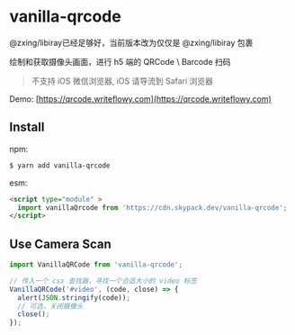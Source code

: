 # vanilla-qrcode

@zxing/libiray已经足够好，当前版本改为仅仅是 @zxing/libiray 包裹

绘制和获取摄像头画面，进行 h5 端的 QRCode \ Barcode 扫码

> 不支持 iOS 微信浏览器, iOS 请导流到 Safari 浏览器

Demo: [https://qrcode.writeflowy.com](https://qrcode.writeflowy.com)

## Install

npm:

```sh
$ yarn add vanilla-qrcode
```

esm:

```html
<script type="module" >
  import vanillaQrcode from 'https://cdn.skypack.dev/vanilla-qrcode';
</script>
```

## Use Camera Scan

```ts
import VanillaQRCode from 'vanilla-qrcode';

// 传入一个 css 查找器，寻找一个合适大小的 video 标签
VanillaQRCode('#video', (code, close) => {
  alert(JSON.stringify(code));
  // 可选，关闭摄像头
  close();
});
```



